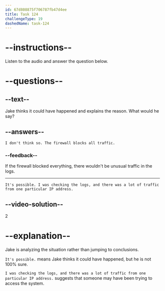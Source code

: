 ```yaml
---
id: 67d808875f706787fb47d4ee
title: Task 124
challengeType: 19
dashedName: task-124
---
```


<!-- (audio) Lisa: Could someone have left a port open? -->

<!-- SPEAKING -->

# --instructions--

Listen to the audio and answer the question below.

# --questions--

## --text--

Jake thinks it could have happened and explains the reason. What would he say?

## --answers--

`I don't think so. The firewall blocks all traffic.`

### --feedback--

If the firewall blocked everything, there wouldn't be unusual traffic in the logs.

---

`It's possible. I was checking the logs, and there was a lot of traffic from one particular IP address.`

## --video-solution--

2

# --explanation--

Jake is analyzing the situation rather than jumping to conclusions.

`It's possible.` means Jake thinks it could have happened, but he is not 100% sure.

`I was checking the logs, and there was a lot of traffic from one particular IP address.` suggests that someone may have been trying to access the system.  
